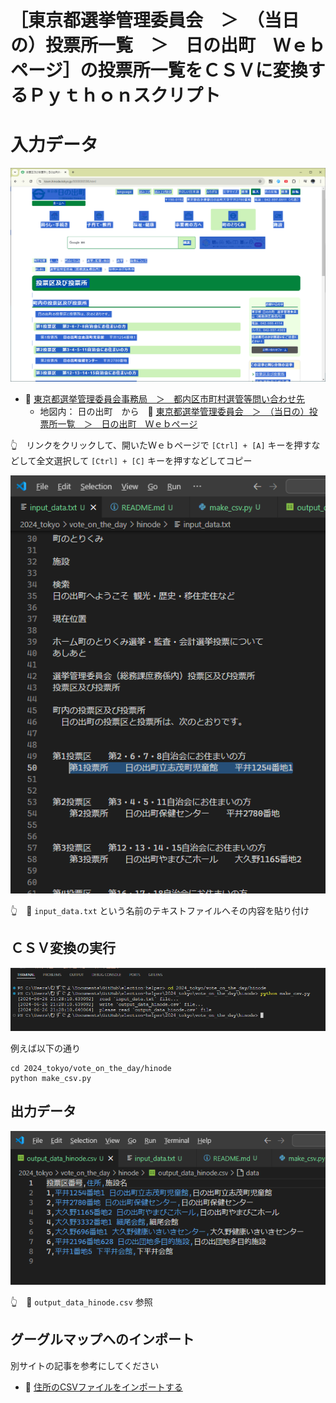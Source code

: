 # ［東京都選挙管理委員会　＞　（当日の）投票所一覧　＞　日の出町　Ｗｅｂページ］の投票所一覧をＣＳＶに変換するＰｙｔｈｏｎスクリプト


# 入力データ

![東京都選挙管理委員会　＞　（当日の）投票所一覧　＞　日の出町　Ｗｅｂページ](./res/202406__senkyo__26-2119-vote-on-the-day-hinode-input-web.png)  

* 📖 [東京都選挙管理委員会事務局　＞　都内区市町村選管等問い合わせ先](https://www.senkyo.metro.tokyo.lg.jp/kushichoson-contact/)
  * 地図内： 日の出町　から　📖 [東京都選挙管理委員会　＞　（当日の）投票所一覧　＞　日の出町　Ｗｅｂページ](https://www.town.hinode.tokyo.jp/0000000598.html)  

👆　リンクをクリックして、開いたＷｅｂページで `[Ctrl] + [A]` キーを押すなどして全文選択して `[Ctrl] + [C]` キーを押すなどしてコピー  

![input_data.txt](./res/202406__senkyo__26-2130-vote-on-the-day-hinode-input-text.png)  

👆　📄 `input_data.txt` という名前のテキストファイルへその内容を貼り付け


## ＣＳＶ変換の実行

![ターミナル](./res/202406__senkyo__26-2128-vote-on-the-day-hinode-terminal.png)  

例えば以下の通り  

```shell
cd 2024_tokyo/vote_on_the_day/hinode
python make_csv.py
```


## 出力データ

![output_data_hinode.csv](./res/202406__senkyo__26-2132-vote-on-the-day-hinode-output-text.png)  

👆　📄 `output_data_hinode.csv` 参照


## グーグルマップへのインポート

別サイトの記事を参考にしてください  

* 📖 [住所のCSVファイルをインポートする](https://diamond.jp/articles/-/308329?page=2)  
